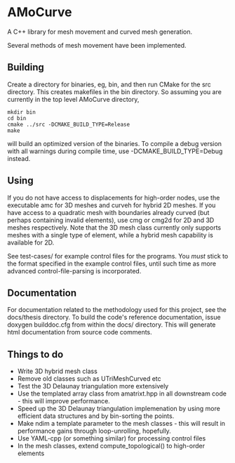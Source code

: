 AMoCurve
=========

A C++ library for mesh movement and curved mesh generation.

Several methods of mesh movement have been implemented.

Building
--------
Create a directory for binaries, eg, bin, and then run CMake for the src directory. This creates makefiles in the bin directory.
So assuming you are currently in the top level AMoCurve directory,

	mkdir bin
	cd bin
	cmake ../src -DCMAKE_BUILD_TYPE=Release
	make

will build an optimized version of the binaries. To compile a debug version with all warnings during compile time, use -DCMAKE_BUILD_TYPE=Debug instead.

Using
-----
If you do not have access to displacements for high-order nodes, use the executable amc for 3D meshes and curveh for hybrid 2D meshes. If you have access to a quadratic mesh with boundaries already curved (but perhaps containing invalid elements), use cmg or cmg2d for 2D and 3D meshes respectively. Note that the 3D mesh class currently only supports meshes with a single type of element, while a hybrid mesh capability is available for 2D.

See test-cases/ for example control files for the programs. You *must* stick to the format specified in the example control files, until such time as more advanced control-file-parsing is incorporated.

Documentation
-------------
For documentation related to the methodology used for this project, see the docs/thesis directory. To build the code's reference documentation, issue
	doxygen builddoc.cfg
from within the docs/ directory. This will generate html documentation from source code comments.

Things to do
------------
- Write 3D hybrid mesh class
- Remove old classes such as UTriMeshCurved etc
- Test the 3D Delaunay triangulation more extensively
- Use the templated array class from amatrixt.hpp in all downstream code - this will improve performance.
- Speed up the 3D Delaunay triangulation implemenation by using more efficient data structures and by bin-sorting the points.
- Make ndim a template parameter to the mesh classes - this will result in performance gains through loop-unrolling, hopefully.
- Use YAML-cpp (or something similar) for processing control files
- In the mesh classes, extend compute_topological() to high-order elements
